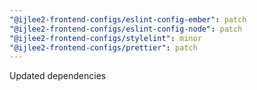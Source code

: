 ```yaml
---
"@ijlee2-frontend-configs/eslint-config-ember": patch
"@ijlee2-frontend-configs/eslint-config-node": patch
"@ijlee2-frontend-configs/stylelint": minor
"@ijlee2-frontend-configs/prettier": patch
---
```


Updated dependencies
